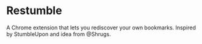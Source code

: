 # Restumble

A Chrome extension that lets you rediscover your own bookmarks. Inspired by StumbleUpon and idea from @Shrugs.
